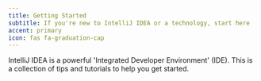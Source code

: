 ```yaml
---
title: Getting Started
subtitle: If you're new to IntelliJ IDEA or a technology, start here
accent: primary
icon: fas fa-graduation-cap
---
```


IntelliJ IDEA is a powerful 'Integrated Developer Environment' (IDE). This is a collection of tips and tutorials to help you get started. 
